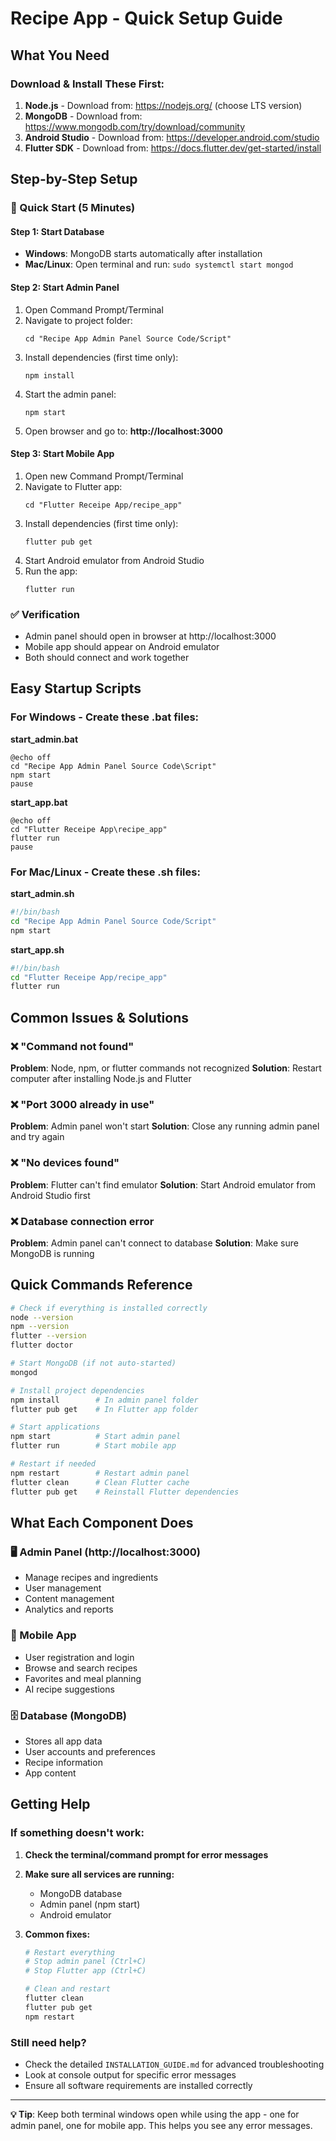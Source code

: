 # Recipe App - Quick Setup Guide

## What You Need

### Download & Install These First:
1. **Node.js** - Download from: https://nodejs.org/ (choose LTS version)
2. **MongoDB** - Download from: https://www.mongodb.com/try/download/community
3. **Android Studio** - Download from: https://developer.android.com/studio
4. **Flutter SDK** - Download from: https://docs.flutter.dev/get-started/install

## Step-by-Step Setup

### 🚀 Quick Start (5 Minutes)

#### Step 1: Start Database
- **Windows**: MongoDB starts automatically after installation
- **Mac/Linux**: Open terminal and run: `sudo systemctl start mongod`

#### Step 2: Start Admin Panel
1. Open Command Prompt/Terminal
2. Navigate to project folder:
   ```
   cd "Recipe App Admin Panel Source Code/Script"
   ```
3. Install dependencies (first time only):
   ```
   npm install
   ```
4. Start the admin panel:
   ```
   npm start
   ```
5. Open browser and go to: **http://localhost:3000**

#### Step 3: Start Mobile App
1. Open new Command Prompt/Terminal
2. Navigate to Flutter app:
   ```
   cd "Flutter Receipe App/recipe_app"
   ```
3. Install dependencies (first time only):
   ```
   flutter pub get
   ```
4. Start Android emulator from Android Studio
5. Run the app:
   ```
   flutter run
   ```

### ✅ Verification
- Admin panel should open in browser at http://localhost:3000
- Mobile app should appear on Android emulator
- Both should connect and work together

## Easy Startup Scripts

### For Windows - Create these .bat files:

**start_admin.bat**
```batch
@echo off
cd "Recipe App Admin Panel Source Code\Script"
npm start
pause
```

**start_app.bat**
```batch
@echo off
cd "Flutter Receipe App\recipe_app"
flutter run
pause
```

### For Mac/Linux - Create these .sh files:

**start_admin.sh**
```bash
#!/bin/bash
cd "Recipe App Admin Panel Source Code/Script"
npm start
```

**start_app.sh**
```bash
#!/bin/bash
cd "Flutter Receipe App/recipe_app"
flutter run
```

## Common Issues & Solutions

### ❌ "Command not found"
**Problem**: Node, npm, or flutter commands not recognized
**Solution**: Restart computer after installing Node.js and Flutter

### ❌ "Port 3000 already in use"
**Problem**: Admin panel won't start
**Solution**: Close any running admin panel and try again

### ❌ "No devices found"
**Problem**: Flutter can't find emulator
**Solution**: Start Android emulator from Android Studio first

### ❌ Database connection error
**Problem**: Admin panel can't connect to database
**Solution**: Make sure MongoDB is running

## Quick Commands Reference

```bash
# Check if everything is installed correctly
node --version
npm --version
flutter --version
flutter doctor

# Start MongoDB (if not auto-started)
mongod

# Install project dependencies
npm install        # In admin panel folder
flutter pub get    # In Flutter app folder

# Start applications
npm start          # Start admin panel
flutter run        # Start mobile app

# Restart if needed
npm restart        # Restart admin panel
flutter clean      # Clean Flutter cache
flutter pub get    # Reinstall Flutter dependencies
```

## What Each Component Does

### 🖥️ Admin Panel (http://localhost:3000)
- Manage recipes and ingredients
- User management
- Content management
- Analytics and reports

### 📱 Mobile App
- User registration and login
- Browse and search recipes
- Favorites and meal planning
- AI recipe suggestions

### 🗄️ Database (MongoDB)
- Stores all app data
- User accounts and preferences
- Recipe information
- App content

## Getting Help

### If something doesn't work:
1. **Check the terminal/command prompt for error messages**
2. **Make sure all services are running:**
   - MongoDB database
   - Admin panel (npm start)
   - Android emulator

3. **Common fixes:**
   ```bash
   # Restart everything
   # Stop admin panel (Ctrl+C)
   # Stop Flutter app (Ctrl+C)
   
   # Clean and restart
   flutter clean
   flutter pub get
   npm restart
   ```

### Still need help?
- Check the detailed `INSTALLATION_GUIDE.md` for advanced troubleshooting
- Look at console output for specific error messages
- Ensure all software requirements are installed correctly

---

**💡 Tip**: Keep both terminal windows open while using the app - one for admin panel, one for mobile app. This helps you see any error messages.
